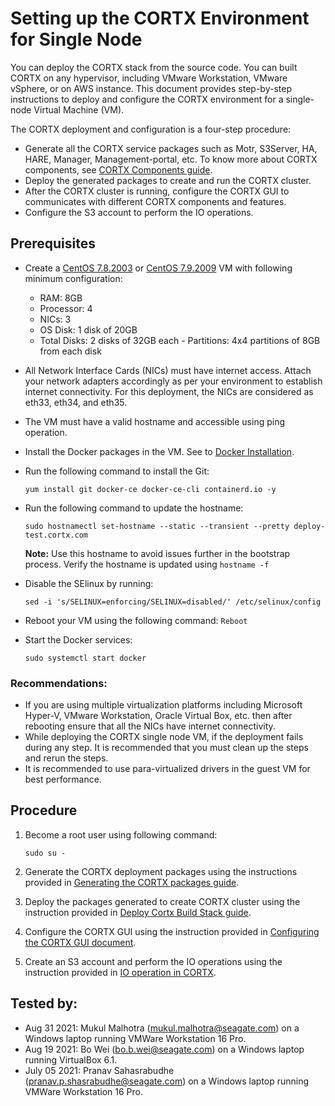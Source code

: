 # Setting up the CORTX Environment for Single Node

You can deploy the CORTX stack from the source code. You can built CORTX on any hypervisor, including VMware Workstation, VMware vSphere, or on AWS instance. This document provides step-by-step instructions to deploy and configure the CORTX environment for a single-node Virtual Machine (VM).

The CORTX deployment and configuration is a four-step procedure:

-   Generate all the CORTX service packages such as Motr, S3Server, HA, HARE, Manager, Management-portal, etc. To know more about CORTX components, see [CORTX Components guide](https://github.com/Seagate/cortx/blob/main/doc/Components.md).
-   Deploy the generated packages to create and run the CORTX cluster.
-   After the CORTX cluster is running, configure the CORTX GUI to communicates with different CORTX components and features.
-   Configure the S3 account to perform the IO operations.

## Prerequisites

-   Create a [CentOS 7.8.2003](http://repos-va.psychz.net/centos/7.8.2003/isos/x86_64/) or [CentOS 7.9.2009](http://repos-va.psychz.net/centos/7.9.2009/isos/x86_64/) VM with following minimum configuration:

    - RAM: 8GB
    - Processor: 4
    - NICs: 3
    - OS Disk: 1 disk of 20GB
    - Total Disks: 2 disks of 32GB each
          - Partitions: 4x4 partitions of 8GB from each disk
    
-   All Network Interface Cards (NICs) must have internet access. Attach your network adapters accordingly as per your environment to establish internet connectivity. For this deployment, the NICs are considered as eth33, eth34, and eth35.
-   The VM must have a valid hostname and accessible using ping operation.
-   Install the Docker packages in the VM. See to [Docker Installation](https://docs.docker.com/engine/install/centos/).
-   Run the following command to install the Git:
    ```
    yum install git docker-ce docker-ce-cli containerd.io -y
    ```
-   Run the following command to update the hostname:
    ```
    sudo hostnamectl set-hostname --static --transient --pretty deploy-test.cortx.com
    ```
    **Note:**  Use this hostname to avoid issues further in the bootstrap process. Verify the hostname is updated using  `hostname -f`

-   Disable the SElinux by running:    
    ```
    sed -i 's/SELINUX=enforcing/SELINUX=disabled/' /etc/selinux/config
    ```
-   Reboot your VM using the following command: `Reboot`
-   Start the Docker services:
    
    ```
    sudo systemctl start docker
    ```

### Recommendations:

- If you are using multiple virtualization platforms including Microsoft Hyper-V, VMware Workstation, Oracle Virtual Box, etc. then after rebooting ensure that all the NICs have internet connectivity.
- While deploying the CORTX single node VM, if the deployment fails during any step. It is recommended that you must clean up the steps and rerun the steps.
- It is recommended to use para-virtualized drivers in the guest VM for best performance.

## Procedure

1. Become a root user using following command: 

    ```
    sudo su -
    ```
2. Generate the CORTX deployment packages using the instructions provided in [Generating the CORTX packages guide](Generate-Cortx-Build-Stack.md).
3. Deploy the packages generated to create CORTX cluster using the instruction provided in [Deploy Cortx Build Stack guide](ProvisionReleaseBuild.md).
4. Configure the CORTX GUI using the instruction provided in [Configuring the CORTX GUI document](https://github.com/Seagate/cortx/blob/main/doc/Preboarding_and_Onboarding.rst).
5. Create an S3 account and perform the IO operations using the instruction provided in [IO operation in CORTX](https://github.com/Seagate/cortx/blob/main/doc/Performing_IO_Operations_Using_S3Client.rst).


## Tested by:

- Aug 31 2021: Mukul Malhotra (mukul.malhotra@seagate.com) on a Windows laptop running VMWare Workstation 16 Pro.
- Aug 19 2021: Bo Wei (bo.b.wei@seagate.com) on a Windows laptop running VirtualBox 6.1.
- July 05 2021: Pranav Sahasrabudhe (pranav.p.shasrabudhe@seagate.com) on a Windows laptop running VMWare Workstation 16 Pro.
